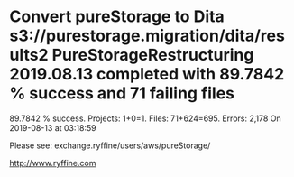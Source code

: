 # Convert pureStorage to Dita s3://purestorage.migration/dita/results2 PureStorageRestructuring 2019.08.13 completed with 89.7842 % success and 71 failing files

89.7842 % success. Projects: 1+0=1.  Files: 71+624=695. Errors: 2,178  On 2019-08-13 at 03:18:59



Please see: exchange.ryffine/users/aws/pureStorage/

http://www.ryffine.com
